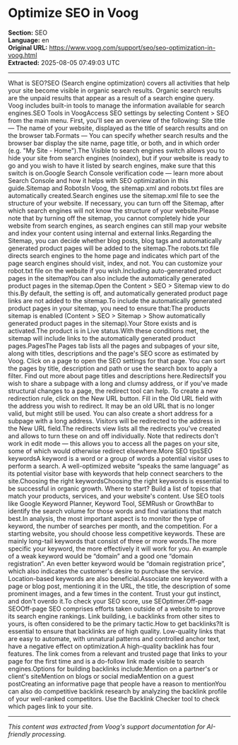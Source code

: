 # Optimize SEO in Voog

**Section:** SEO  
**Language:** en  
**Original URL:** https://www.voog.com/support/seo/seo-optimization-in-voog.html  
**Extracted:** 2025-08-05 07:49:03 UTC

---

What is SEO?SEO (Search engine optimization) covers all activities that help your site become visible in organic search results. Organic search results are the unpaid results that appear as a result of a search engine query. Voog includes built-in tools to manage the information available for search engines.SEO Tools in VoogAccess SEO settings by selecting Content > SEO from the main menu. First, you'll see an overview of the following:
Site title — The name of your website, displayed as the title of search results and on the browser tab.Formats — You can specify whether search results and the browser bar display the site name, page title, or both, and in which order (e.g. "My Site - Home").The Visible to search engines switch allows you to hide your site from search engines (noindex), but if your website is ready to go and you wish to have it listed by search engines, make sure that this switch is on.Google Search Console verification code — learn more about Search Console and how it helps with SEO optimization in this guide.Sitemap and RobotsIn Voog, the sitemap.xml and robots.txt files are automatically created.Search engines use the sitemap.xml file to see the structure of your website. If necessary, you can turn off the Sitemap, after which search engines will not know the structure of your website.Please note that by turning off the sitemap, you cannot completely hide your website from search engines, as search engines can still map your website and index your content using internal and external links.Regarding the Sitemap, you can decide whether blog posts, blog tags and automatically generated product pages will be added to the sitemap.The robots.txt file directs search engines to the home page and indicates which part of the page search engines should visit, index, and not. You can customize your robot.txt file on the website if you wish.Including auto-generated product pages in the sitemapYou can also include the automatically generated product pages in the sitemap.Open the Content > SEO > Sitemap view to do this.By default, the setting is off, and automatically generated product page links are not added to the sitemap.To include the automatically generated product pages in your sitemap, you need to ensure that:The products sitemap is enabled (Content > SEO > Sitemap > Show automatically generated product pages in the sitemap).Your Store exists and is activated.The product is in Live status.With these conditions met, the sitemap will include links to the automatically generated product pages.PagesThe Pages tab lists all the pages and subpages of your site, along with titles, descriptions and the page's SEO score as estimated by Voog. Click on a page to open the SEO settings for that page. You can sort the pages by title, description and path or use the search box to apply a filter.
Find out more about page titles and descriptions here.RedirectsIf you wish to share a subpage with a long and clumsy address, or if you've made structural changes to a page, the redirect tool can help.
To create a new redirection rule, click on the New URL button.
Fill in the Old URL field with the address you wish to redirect. It may be an old URL that is no longer valid, but might still be used. You can also create a short address for a subpage with a long address. Visitors will be redirected to the address in the New URL field.The redirects view lists all the redirects you've created and allows to turn these on and off individually. Note that redirects don't work in edit mode — this allows you to access all the pages on your site, some of which would otherwise redirect elsewhere.More SEO tipsSEO keywordsA keyword is a word or a group of words a potential visitor uses to perform a search. A well-optimized website “speaks the same language” as its potential visitor base with keywords that help connect searchers to the site.Choosing the right keywordsChoosing the right keywords is essential to be successful in organic growth. Where to start?  Build a list of topics that match your products, services, and your website's content. Use SEO tools like Google Keyword Planner, Keyword Tool, SEMRush or GrowthBar to identify the search volume for those words and find variations that match best.In analysis, the most important aspect is to monitor the type of keyword, the number of searches per month, and the competition. For a starting website, you should choose less competitive keywords. These are mainly long-tail keywords that consist of three or more words.The more specific your keyword, the more effectively it will work for you. An example of a weak keyword would be “domain” and a good one “domain registration”. An even better keyword would be “domain registration price”, which also indicates the customer's desire to purchase the service. Location-based keywords are also beneficial.Associate one keyword with a page or blog post, mentioning it in the URL, the title, the description of some prominent images, and a few times in the content. Trust your gut instinct, and don't overdo it.To check your SEO score, use SEOptimer.Off-page SEOOff-page SEO comprises efforts taken outside of a website to improve its search engine rankings. Link building, i.e backlinks from other sites to yours, is often considered to be the primary tactic.How to get backlinks?It is essential to ensure that backlinks are of high quality. Low-quality links that are easy to automate, with unnatural patterns and controlled anchor text, have a negative effect on optimization.A high-quality backlink has four features. The link comes from a relevant and trusted page that links to your page for the first time and is a do-follow link made visible to search engines.Options for building backlinks include:Mention on a partner's or client's siteMention on blogs or social mediaMention on a guest postCreating an informative page that people have a reason to mentionYou can also do competitive backlink research by analyzing the backlink profile of your well-ranked competitors.
Use the Backlink Checker tool to check which pages link to your site.

---

*This content was extracted from Voog's support documentation for AI-friendly processing.*
